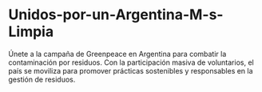 # Unidos-por-un-Argentina-M-s-Limpia
Únete a la campaña de Greenpeace en Argentina para combatir la contaminación por residuos. Con la participación masiva de voluntarios, el país se moviliza para promover prácticas sostenibles y responsables en la gestión de residuos.
